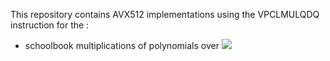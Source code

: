This repository contains AVX512 implementations using the VPCLMULQDQ instruction for the :
* schoolbook multiplications of polynomials over <img src="https://render.githubusercontent.com/render/math?math=\mathbb F_{2}[X]/(X^n-1)">
